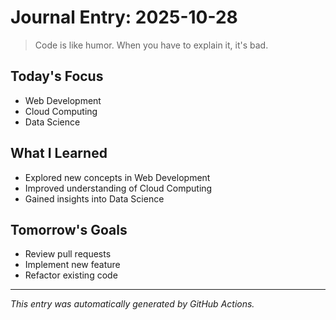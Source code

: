 # Journal Entry: 2025-10-28

> Code is like humor. When you have to explain it, it's bad.

## Today's Focus
- Web Development
- Cloud Computing
- Data Science

## What I Learned
- Explored new concepts in Web Development
- Improved understanding of Cloud Computing
- Gained insights into Data Science

## Tomorrow's Goals
- Review pull requests
- Implement new feature
- Refactor existing code

---
*This entry was automatically generated by GitHub Actions.*